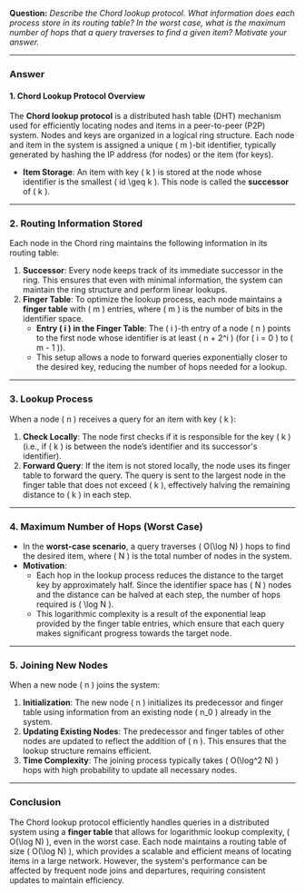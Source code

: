 

**Question:** *Describe the Chord lookup protocol. What information does each process store in its routing table? In the worst case, what is the maximum number of hops that a query traverses to find a given item? Motivate your answer.*

---

### Answer

#### 1. **Chord Lookup Protocol Overview**
The **Chord lookup protocol** is a distributed hash table (DHT) mechanism used for efficiently locating nodes and items in a peer-to-peer (P2P) system. Nodes and keys are organized in a logical ring structure. Each node and item in the system is assigned a unique \( m \)-bit identifier, typically generated by hashing the IP address (for nodes) or the item (for keys).

- **Item Storage**: An item with key \( k \) is stored at the node whose identifier is the smallest \( id \geq k \). This node is called the **successor** of \( k \).

---

### 2. **Routing Information Stored**
Each node in the Chord ring maintains the following information in its routing table:

1. **Successor**: Every node keeps track of its immediate successor in the ring. This ensures that even with minimal information, the system can maintain the ring structure and perform linear lookups.
2. **Finger Table**: To optimize the lookup process, each node maintains a **finger table** with \( m \) entries, where \( m \) is the number of bits in the identifier space.
   - **Entry \( i \) in the Finger Table**: The \( i \)-th entry of a node \( n \) points to the first node whose identifier is at least \( n + 2^i \) (for \( i = 0 \) to \( m - 1 \)).
   - This setup allows a node to forward queries exponentially closer to the desired key, reducing the number of hops needed for a lookup.

---

### 3. **Lookup Process**
When a node \( n \) receives a query for an item with key \( k \):
1. **Check Locally**: The node first checks if it is responsible for the key \( k \) (i.e., if \( k \) is between the node’s identifier and its successor's identifier).
2. **Forward Query**: If the item is not stored locally, the node uses its finger table to forward the query. The query is sent to the largest node in the finger table that does not exceed \( k \), effectively halving the remaining distance to \( k \) in each step.

---

### 4. **Maximum Number of Hops (Worst Case)**
- In the **worst-case scenario**, a query traverses \( O(\log N) \) hops to find the desired item, where \( N \) is the total number of nodes in the system.
- **Motivation**:
  - Each hop in the lookup process reduces the distance to the target key by approximately half. Since the identifier space has \( N \) nodes and the distance can be halved at each step, the number of hops required is \( \log N \).
  - This logarithmic complexity is a result of the exponential leap provided by the finger table entries, which ensure that each query makes significant progress towards the target node.

---

### 5. **Joining New Nodes**
When a new node \( n \) joins the system:
1. **Initialization**: The new node \( n \) initializes its predecessor and finger table using information from an existing node \( n_0 \) already in the system.
2. **Updating Existing Nodes**: The predecessor and finger tables of other nodes are updated to reflect the addition of \( n \). This ensures that the lookup structure remains efficient.
3. **Time Complexity**: The joining process typically takes \( O(\log^2 N) \) hops with high probability to update all necessary nodes.

---

### Conclusion
The Chord lookup protocol efficiently handles queries in a distributed system using a **finger table** that allows for logarithmic lookup complexity, \( O(\log N) \), even in the worst case. Each node maintains a routing table of size \( O(\log N) \), which provides a scalable and efficient means of locating items in a large network. However, the system's performance can be affected by frequent node joins and departures, requiring consistent updates to maintain efficiency.